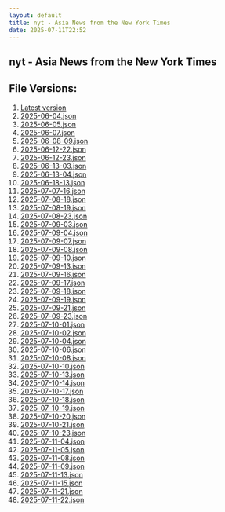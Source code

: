 ```yaml
---
layout: default
title: nyt - Asia News from the New York Times
date: 2025-07-11T22:52
---
```


## nyt - Asia News from the New York Times

<div id="data-chart"></div>
<div id="data-table"></div>
<script>
document.addEventListener('DOMContentLoaded', function(){
  document.getElementById('data-table').textContent = 'This source isn't supported for tables yet.';
});
</script>

## File Versions:
1. [Latest version](./latest.json)
2. [2025-06-04.json](./2025-06-04.json)
3. [2025-06-05.json](./2025-06-05.json)
4. [2025-06-07.json](./2025-06-07.json)
5. [2025-06-08-09.json](./2025-06-08-09.json)
6. [2025-06-12-22.json](./2025-06-12-22.json)
7. [2025-06-12-23.json](./2025-06-12-23.json)
8. [2025-06-13-03.json](./2025-06-13-03.json)
9. [2025-06-13-04.json](./2025-06-13-04.json)
10. [2025-06-18-13.json](./2025-06-18-13.json)
11. [2025-07-07-16.json](./2025-07-07-16.json)
12. [2025-07-08-18.json](./2025-07-08-18.json)
13. [2025-07-08-19.json](./2025-07-08-19.json)
14. [2025-07-08-23.json](./2025-07-08-23.json)
15. [2025-07-09-03.json](./2025-07-09-03.json)
16. [2025-07-09-04.json](./2025-07-09-04.json)
17. [2025-07-09-07.json](./2025-07-09-07.json)
18. [2025-07-09-08.json](./2025-07-09-08.json)
19. [2025-07-09-10.json](./2025-07-09-10.json)
20. [2025-07-09-13.json](./2025-07-09-13.json)
21. [2025-07-09-16.json](./2025-07-09-16.json)
22. [2025-07-09-17.json](./2025-07-09-17.json)
23. [2025-07-09-18.json](./2025-07-09-18.json)
24. [2025-07-09-19.json](./2025-07-09-19.json)
25. [2025-07-09-21.json](./2025-07-09-21.json)
26. [2025-07-09-23.json](./2025-07-09-23.json)
27. [2025-07-10-01.json](./2025-07-10-01.json)
28. [2025-07-10-02.json](./2025-07-10-02.json)
29. [2025-07-10-04.json](./2025-07-10-04.json)
30. [2025-07-10-06.json](./2025-07-10-06.json)
31. [2025-07-10-08.json](./2025-07-10-08.json)
32. [2025-07-10-10.json](./2025-07-10-10.json)
33. [2025-07-10-13.json](./2025-07-10-13.json)
34. [2025-07-10-14.json](./2025-07-10-14.json)
35. [2025-07-10-17.json](./2025-07-10-17.json)
36. [2025-07-10-18.json](./2025-07-10-18.json)
37. [2025-07-10-19.json](./2025-07-10-19.json)
38. [2025-07-10-20.json](./2025-07-10-20.json)
39. [2025-07-10-21.json](./2025-07-10-21.json)
40. [2025-07-10-23.json](./2025-07-10-23.json)
41. [2025-07-11-04.json](./2025-07-11-04.json)
42. [2025-07-11-05.json](./2025-07-11-05.json)
43. [2025-07-11-08.json](./2025-07-11-08.json)
44. [2025-07-11-09.json](./2025-07-11-09.json)
45. [2025-07-11-13.json](./2025-07-11-13.json)
46. [2025-07-11-15.json](./2025-07-11-15.json)
47. [2025-07-11-21.json](./2025-07-11-21.json)
48. [2025-07-11-22.json](./2025-07-11-22.json)
